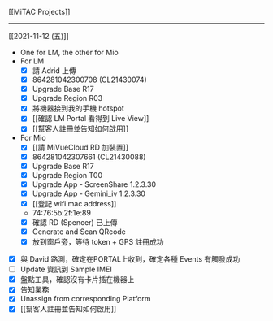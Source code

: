 [[MiTAC Projects]]

---

[[2021-11-12 (五)]]
- One for LM, the other for Mio
- For LM
	 - [x] 請 Adrid 上傳
	 - [x] 864281042300708 (CL21430074)
	 - [x] Upgrade Base R17 
	 - [x] Upgrade Region R03
	 - [x] 將機器接到我的手機 hotspot
	 - [x] [[確認 LM Portal 看得到 Live View]]
	 - [x] [[幫客人註冊並告知如何啟用]]
	 
- For Mio
	- [x] [[請 MiVueCloud RD 加裝置]]
	- [x] 864281042307661 (CL21430088)
	- [x] Upgrade Base R17
	- [x] Upgrade Region T00
	- [x] Upgrade App - ScreenShare 1.2.3.30
	- [x] Upgrade App - Gemini_iv 1.2.3.30
	- [x] [[登記 wifi mac address]]
	 - 74:76:5b:2f:1e:89
	- [x] 確認 RD (Spencer) 已上傳
	- [x] Generate and Scan QRcode 
	- [x] 放到窗戶旁，等待 token + GPS 註冊成功

- [x] 與 David 路測，確定在PORTAL上收到，確定各種 Events 有觸發成功
- [ ] Update 資訊到 Sample IMEI
- [x] 盤點工具，確認沒有卡片插在機器上
- [x] 告知業務
- [x] Unassign from corresponding Platform
- [x] [[幫客人註冊並告知如何啟用]]